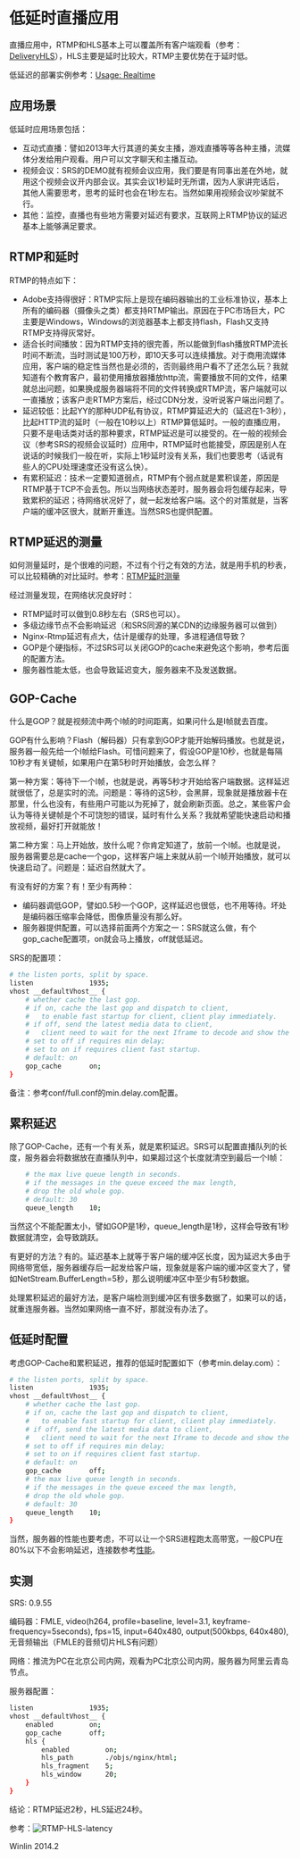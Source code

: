 # 低延时直播应用

直播应用中，RTMP和HLS基本上可以覆盖所有客户端观看（参考：[DeliveryHLS](https://github.com/winlinvip/simple-rtmp-server/wiki/DeliveryHLS)），HLS主要是延时比较大，RTMP主要优势在于延时低。

低延迟的部署实例参考：[Usage: Realtime](https://github.com/winlinvip/simple-rtmp-server/wiki/SampleRealtime)

## 应用场景

低延时应用场景包括：
* 互动式直播：譬如2013年大行其道的美女主播，游戏直播等等各种主播，流媒体分发给用户观看。用户可以文字聊天和主播互动。
* 视频会议：SRS的DEMO就有视频会议应用，我们要是有同事出差在外地，就用这个视频会议开内部会议。其实会议1秒延时无所谓，因为人家讲完话后，其他人需要思考，思考的延时也会在1秒左右。当然如果用视频会议吵架就不行。
* 其他：监控，直播也有些地方需要对延迟有要求，互联网上RTMP协议的延迟基本上能够满足要求。

## RTMP和延时

RTMP的特点如下：
* Adobe支持得很好：RTMP实际上是现在编码器输出的工业标准协议，基本上所有的编码器（摄像头之类）都支持RTMP输出。原因在于PC市场巨大，PC主要是Windows，Windows的浏览器基本上都支持flash，Flash又支持RTMP支持得灰常好。
* 适合长时间播放：因为RTMP支持的很完善，所以能做到flash播放RTMP流长时间不断流，当时测试是100万秒，即10天多可以连续播放。对于商用流媒体应用，客户端的稳定性当然也是必须的，否则最终用户看不了还怎么玩？我就知道有个教育客户，最初使用播放器播放http流，需要播放不同的文件，结果就总出问题，如果换成服务器端将不同的文件转换成RTMP流，客户端就可以一直播放；该客户走RTMP方案后，经过CDN分发，没听说客户端出问题了。
* 延迟较低：比起YY的那种UDP私有协议，RTMP算延迟大的（延迟在1-3秒），比起HTTP流的延时（一般在10秒以上）RTMP算低延时。一般的直播应用，只要不是电话类对话的那种要求，RTMP延迟是可以接受的。在一般的视频会议（参考SRS的视频会议延时）应用中，RTMP延时也能接受，原因是别人在说话的时候我们一般在听，实际上1秒延时没有关系，我们也要思考（话说有些人的CPU处理速度还没有这么快）。
* 有累积延迟：技术一定要知道弱点，RTMP有个弱点就是累积误差，原因是RTMP基于TCP不会丢包。所以当网络状态差时，服务器会将包缓存起来，导致累积的延迟；待网络状况好了，就一起发给客户端。这个的对策就是，当客户端的缓冲区很大，就断开重连。当然SRS也提供配置。

## RTMP延迟的测量

如何测量延时，是个很难的问题，不过有个行之有效的方法，就是用手机的秒表，可以比较精确的对比延时。参考：[RTMP延时测量](http://blog.csdn.net/win_lin/article/details/12615591)

经过测量发现，在网络状况良好时：
* RTMP延时可以做到0.8秒左右（SRS也可以）。
* 多级边缘节点不会影响延迟（和SRS同源的某CDN的边缘服务器可以做到）
* Nginx-Rtmp延迟有点大，估计是缓存的处理，多进程通信导致？
* GOP是个硬指标，不过SRS可以关闭GOP的cache来避免这个影响，参考后面的配置方法。
* 服务器性能太低，也会导致延迟变大，服务器来不及发送数据。

## GOP-Cache

什么是GOP？就是视频流中两个I帧的时间距离，如果问什么是I帧就去百度。

GOP有什么影响？Flash（解码器）只有拿到GOP才能开始解码播放。也就是说，服务器一般先给一个I帧给Flash。可惜问题来了，假设GOP是10秒，也就是每隔10秒才有关键帧，如果用户在第5秒时开始播放，会怎么样？

第一种方案：等待下一个I帧，也就是说，再等5秒才开始给客户端数据。这样延迟就很低了，总是实时的流。问题是：等待的这5秒，会黑屏，现象就是播放器卡在那里，什么也没有，有些用户可能以为死掉了，就会刷新页面。总之，某些客户会认为等待关键帧是个不可饶恕的错误，延时有什么关系？我就希望能快速启动和播放视频，最好打开就能放！

第二种方案：马上开始放，放什么呢？你肯定知道了，放前一个I帧。也就是说，服务器需要总是cache一个gop，这样客户端上来就从前一个I帧开始播放，就可以快速启动了。问题是：延迟自然就大了。

有没有好的方案？有！至少有两种：
* 编码器调低GOP，譬如0.5秒一个GOP，这样延迟也很低，也不用等待。坏处是编码器压缩率会降低，图像质量没有那么好。
* 服务器提供配置，可以选择前面两个方案之一：SRS就这么做，有个gop_cache配置项，on就会马上播放，off就低延迟。

SRS的配置项：

```bash
# the listen ports, split by space.
listen              1935;
vhost __defaultVhost__ {
    # whether cache the last gop.
    # if on, cache the last gop and dispatch to client,
    #   to enable fast startup for client, client play immediately.
    # if off, send the latest media data to client,
    #   client need to wait for the next Iframe to decode and show the video.
    # set to off if requires min delay;
    # set to on if requires client fast startup.
    # default: on
    gop_cache       on;
}
```

备注：参考conf/full.conf的min.delay.com配置。

## 累积延迟

除了GOP-Cache，还有一个有关系，就是累积延迟。SRS可以配置直播队列的长度，服务器会将数据放在直播队列中，如果超过这个长度就清空到最后一个I帧：

```bash
    # the max live queue length in seconds.
    # if the messages in the queue exceed the max length, 
    # drop the old whole gop.
    # default: 30
    queue_length    10;
```

当然这个不能配置太小，譬如GOP是1秒，queue_length是1秒，这样会导致有1秒数据就清空，会导致跳跃。

有更好的方法？有的。延迟基本上就等于客户端的缓冲区长度，因为延迟大多由于网络带宽低，服务器缓存后一起发给客户端，现象就是客户端的缓冲区变大了，譬如NetStream.BufferLength=5秒，那么说明缓冲区中至少有5秒数据。

处理累积延迟的最好方法，是客户端检测到缓冲区有很多数据了，如果可以的话，就重连服务器。当然如果网络一直不好，那就没有办法了。

## 低延时配置

考虑GOP-Cache和累积延迟，推荐的低延时配置如下（参考min.delay.com）：
```bash
# the listen ports, split by space.
listen              1935;
vhost __defaultVhost__ {
    # whether cache the last gop.
    # if on, cache the last gop and dispatch to client,
    #   to enable fast startup for client, client play immediately.
    # if off, send the latest media data to client,
    #   client need to wait for the next Iframe to decode and show the video.
    # set to off if requires min delay;
    # set to on if requires client fast startup.
    # default: on
    gop_cache       off;
    # the max live queue length in seconds.
    # if the messages in the queue exceed the max length, 
    # drop the old whole gop.
    # default: 30
    queue_length    10;
}
```

当然，服务器的性能也要考虑，不可以让一个SRS进程跑太高带宽，一般CPU在80%以下不会影响延迟，连接数参考[性能](https://github.com/winlinvip/simple-rtmp-server/wiki/Performance)。

## 实测

SRS: 0.9.55

编码器：FMLE, video(h264, profile=baseline, level=3.1, keyframe-frequency=5seconds), fps=15, input=640x480, output(500kbps, 640x480), 无音频输出（FMLE的音频切片HLS有问题）

网络：推流为PC在北京公司内网，观看为PC北京公司内网，服务器为阿里云青岛节点。

服务器配置：

```bash
listen              1935;
vhost __defaultVhost__ {
    enabled         on;
    gop_cache       off;
    hls {
        enabled         on;
        hls_path        ./objs/nginx/html;
        hls_fragment    5;
        hls_window      20;
    }
}
```

结论：RTMP延迟2秒，HLS延迟24秒。

参考：![RTMP-HLS-latency](http://winlinvip.github.io/srs.release/wiki/images/rtmp-hls-latency.png)

Winlin 2014.2